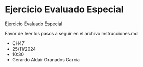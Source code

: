 # Ejercicio Evaluado Especial

Ejercicio Evaluado Especial

Favor de leer los pasos a seguir en el archivo Instrucciones.md

- CH47
- 25/11/2024
- 10:30
- Gerardo Aldair Granados García
